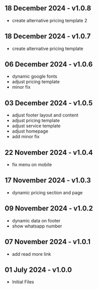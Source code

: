 ## 18 December 2024 - v1.0.8 ##
* create alternative pricing template 2
 
## 18 December 2024 - v1.0.7 ##
* create alternative pricing template

## 06 December 2024 - v1.0.6 ##
* dynamic google fonts
* adjust pricing template
* minor fix

## 03 December 2024 - v1.0.5 ##
* adjust footer layout and content
* adjust pricing template
* adjust service template
* adjust homepage
* add minor fix

## 22 November 2024 - v1.0.4 ##
* fix menu on mobile

## 17 November 2024 - v1.0.3 ##
* dynamic pricing section and page

## 09 November 2024 - v1.0.2 ##
* dynamic data on footer
* show whatsapp number

## 07 November 2024 - v1.0.1 ##  
* add read more link

## 01 July 2024 - v1.0.0 ##  
* Initial Files
